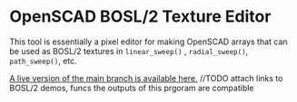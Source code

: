 # OpenSCAD BOSL/2 Texture Editor

This tool is essentially a pixel editor for making OpenSCAD arrays that can be used as BOSL/2 textures in `linear_sweep()` , `radial_sweep()`, `path_sweep()`, etc.

[A live version of the main branch is available here.](https://k-francis-h.github.io/openscad-texture-editor/) 
//TODO attach links to BOSL/2 demos, funcs the outputs of this prgoram are compatible